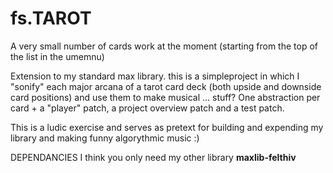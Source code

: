 # fs.TAROT

A very small number of cards work at the moment (starting from the top of the list in the umemnu)

Extension to my standard max library.
this is a simpleproject in which I "sonify" each major arcana of a tarot card deck (both upside and downside card positions) and use them to make musical ... stuff? 
One abstraction per card + a "player" patch, a project overview patch and a test patch.

This is a ludic exercise and serves as pretext for building and expending my library and making funny algorythmic music :)

DEPENDANCIES
I think you only need my other library **maxlib-felthiv**
